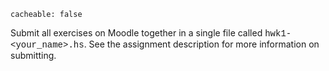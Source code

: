 ```
cacheable: false
```

Submit all exercises on Moodle together in a single file called
<span style="font-family: 'Courier New', Courier, 'Lucida Sans Typewriter', 'Lucida Typewriter', monospace;">hwk1-&lt;your_name&gt;.hs</span>. See the assignment description for more information on submitting. 
